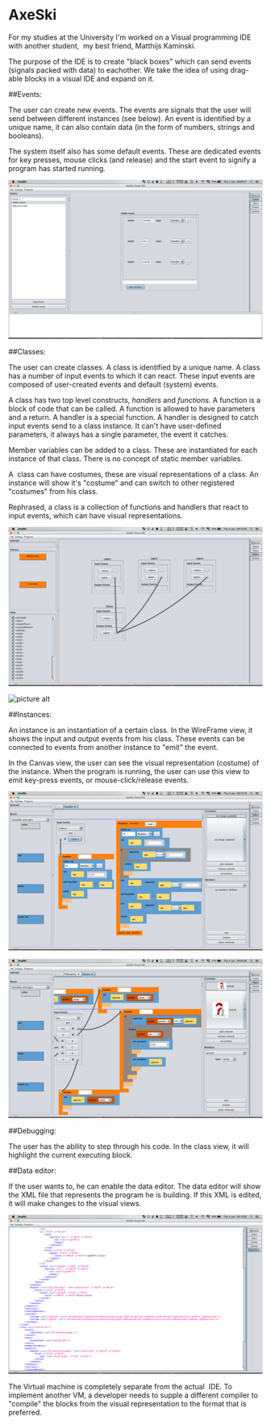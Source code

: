 # AxeSki

For my studies at the University I'm worked on a Visual programming IDE with another student,  my best friend, Matthijs Kaminski.

The purpose of the IDE is to create "black boxes" which can send events (signals packed with data) to eachother. We take the idea of using drag-able blocks in a visual IDE and expand on it.

##Events:

The user can create new events. The events are signals that the user will send between different instances (see below). An event is identified by a unique name, it can also contain data (in the form of numbers, strings and booleans).

The system itself also has some default events. These are dedicated events for key presses, mouse clicks (and release) and the start event to signify a program has started running.

![picture alt](https://raw.githubusercontent.com/TheAxeC/AxeSki/master/screenshots/Screen%20Shot%202015-06-04%20at%2020.00.41.png "Event Creation")

##Classes:

The user can create classes. A class is identified by a unique name. A class has a number of input events to which it can react. These input events are composed of user-created events and default (system) events.

A class has two top level constructs, <em>handlers</em> and <em>functions. </em>A function is a block of code that can be called. A function is allowed to have parameters and a return. A handler is a special function. A handler is designed to catch input events send to a class instance. It can't have user-defined parameters, it always has a single parameter, the event it catches.

Member variables can be added to a class. These are instantiated for each instance of that class. There is no concept of static member variables.

A  class can have costumes, these are visual representations of a class. An instance will show it's "costume" and can switch to other registered "costumes" from his class.

Rephrased, a class is a collection of functions and handlers that react to input events, which can have visual representations.

![picture alt](https://raw.githubusercontent.com/TheAxeC/AxeSki/master/screenshots/Screen%20Shot%202015-06-04%20at%2020.12.42.png)

![picture alt](http://axel.thefaceless.be/wp-content/uploads/2015/05/psopv_2014-2015_screenshot_4-1024x640.png)

##Instances:

An instance is an instantiation of a certain class. In the WireFrame view, it shows the input and output events from his class. These events can be connected to events from another instance to "emit" the event.

In the Canvas view, the user can see the visual representation (costume) of the instance. When the program is running, the user can use this view to emit key-press events, or mouse-click/release events.

![picture alt](https://raw.githubusercontent.com/TheAxeC/AxeSki/master/screenshots/Screen%20Shot%202015-06-04%20at%2020.12.15.png)

![picture alt](https://raw.githubusercontent.com/TheAxeC/AxeSki/master/screenshots/Screen%20Shot%202015-06-04%20at%2020.04.22.png)

##Debugging:

The user has the ability to step through his code. In the class view, it will highlight the current executing block.

##Data editor:

If the user wants to, he can enable the data editor. The data editor will show the XML file that represents the program he is building. If this XML is edited, it will make changes to the visual views.

![picture alt](https://raw.githubusercontent.com/TheAxeC/AxeSki/master/screenshots/Screen%20Shot%202015-06-04%20at%2020.13.23.png)

The Virtual machine is completely separate from the actual  IDE. To implement another VM, a developer needs to supple a different compiler to "compile" the blocks from the visual representation to the format that is preferred.
